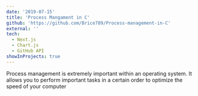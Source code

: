```yaml
---
date: '2019-07-15'
title: 'Process Mangament in C'
github: 'https://github.com/Brice789/Process-management-in-C'
external: ''
tech:
  - Next.js
  - Chart.js
  - GitHub API
showInProjects: true
---
```


Process management is extremely important within an operating system.
It allows you to perform important tasks in a certain order to optimize the speed of your computer
